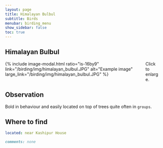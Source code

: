 ```yaml
---
layout: page
title: Himalayan Bulbul
subtitle: Birds
menubar: birding_menu
show_sidebar: false
toc: true
---
```


## Himalayan Bulbul

<div class="columns">
<div class="column is-6">
{% include image-modal.html ratio="is-16by9" link="/birding/img/himalayan_bulbul.JPG" alt="Example image" large_link="/birding/img/himalayan_bulbul.JPG" %}
</div>
<div class="column is-6">
Click to enlarge.
</div>
</div>

## Observation
Bold in behaviour and easily located on top of trees quite often in `groups`.

## Where to find
```yaml
located: near Kashipur House
```

```markdown
comments: none
```
